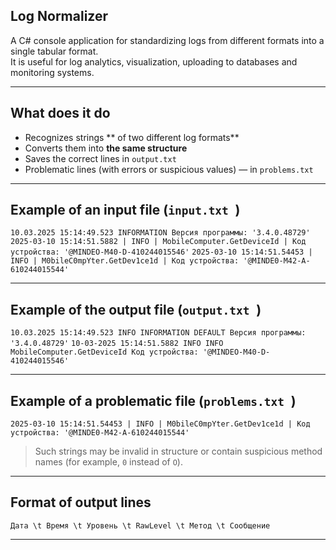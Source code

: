 ##    Log Normalizer

A C# console application for standardizing logs from different formats into a single tabular format.  
It is useful for log analytics, visualization, uploading to databases and monitoring systems.

---

## What does it do

- Recognizes strings ** of two different log formats**
- Converts them into **the same structure**
- Saves the correct lines in `output.txt `
- Problematic lines (with errors or suspicious values) — in `problems.txt `

---

## Example of an input file (`input.txt `)

`10.03.2025 15:14:49.523 INFORMATION Версия программы: '3.4.0.48729'`
`2025-03-10 15:14:51.5882 | INFO | MobileComputer.GetDeviceId | Код устройства: '@MINDEO-M40-D-410244015546'`
`2025-03-10 15:14:51.54453 | INFO | M0bileC0mpYter.GetDev1ce1d | Код устройства: '@MINDE0-M42-A-610244015544'`

---

## Example of the output file (`output.txt `)

`10.03.2025 15:14:49.523 INFO INFORMATION DEFAULT Версия программы: '3.4.0.48729'`
`10-03-2025 15:14:51.5882 INFO INFO MobileComputer.GetDeviceId Код устройства: '@MINDEO-M40-D-410244015546'`

---

## Example of a problematic file (`problems.txt `)

`2025-03-10 15:14:51.54453 | INFO | M0bileC0mpYter.GetDev1ce1d | Код устройства: '@MINDE0-M42-A-610244015544'`

> Such strings may be invalid in structure or contain suspicious method names (for example, `0` instead of `O`).

---

## Format of output lines

`Дата \t Время \t Уровень \t RawLevel \t Метод \t Сообщение`

---
